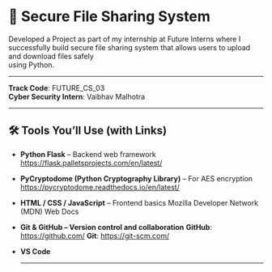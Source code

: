 # 🔐 Secure File Sharing System   
Developed a Project as part of my internship at Future Interns where I successfully build secure file sharing system that allows users to upload and download files safely   
using Python.  

---


**Track Code**: FUTURE_CS_03  
**Cyber Security Intern**: Vaibhav Malhotra  

---

## 🛠️ Tools You’ll Use (with Links)
- **Python Flask** – Backend web framework  
  https://flask.palletsprojects.com/en/latest/  
- **PyCryptodome (Python Cryptography Library)** – For AES encryption
  https://pycryptodome.readthedocs.io/en/latest/
- **HTML / CSS / JavaScript** – Frontend basics
  Mozilla Developer Network (MDN) Web Docs
- **Git & GitHub – Version control and collaboration**
  **GitHub**: https://github.com/
  **Git**: https://git-scm.com/
- **VS Code**

  ---

  
